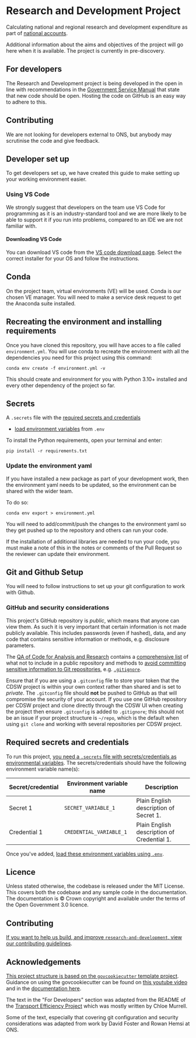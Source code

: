 # Research and Development Project

Calculating national and regional research and development expenditure as part of [national accounts](https://www.ons.gov.uk/economy/nationalaccounts).

Additional information about the aims and objectives of the project will go here when it is available. The project is currently in pre-discovery.

## For developers

The Research and Development project is being developed in the open in line with recommendations in the [Government Service Manual](https://www.gov.uk/service-manual/service-standard/point-12-make-new-source-code-open) that state that new code should be open. Hosting the code on GitHub is an easy way to adhere to this.

## Contributing
We are not looking for developers external to ONS, but anybody may scrutinise the code and give feedback.

## Developer set up

To get developers set up, we have created this guide to make setting up your working environment easier.

### Using VS Code

We strongly suggest that developers on the team use VS Code for programming as it is an industry-standard tool and we are more likely to be able to support it if you run into problems, compared to an IDE we are not familiar with.

#### Downloading VS Code

You can download VS code from the [VS code download page](https://code.visualstudio.com/download). Select the correct installer for your OS and follow the instructions.

## Conda

On the project team, virtual environments (VE) will be used. Conda is our chosen VE manager. You will need to make a service desk request to get the Anaconda suite installed.

## Recreating the environment and installing requirements

Once you have cloned this repository, you will have acces to a file called `environment.yml`. You will use conda to recreate the environment with all the dependencies you need for this project using this command:

`conda env create -f environment.yml -v`

This should create and environment for you with Python 3.10+ installed and every other dependency of the project so far.

## Secrets

A `.secrets` file with the [required secrets and
  credentials](#required-secrets-and-credentials)
- [load environment variables][docs-loading-environment-variables] from `.env`

To install the Python requirements, open your terminal and enter:

```shell
pip install -r requirements.txt
```

### Update the environment yaml

If you have installed a new package as part of your development work, then the environment yaml needs to be updated, so the environment can be shared with the wider team.

To do so:
```
conda env export > environment.yml
```
You will need to add/commit/push the changes to the environment yaml so they get pushed up to the repository and others can run your code.

If the installation of additional libraries are needed to run your code, you must make a note of this in the notes or comments of the Pull Request so the reviewer can update their environment.


## Git and Github Setup

You will need to follow instructions to set up your git configuration to work with Github.

### GitHub and security considerations

This project's GitHub repository is *public*, which means that anyone can view them. As such it is very important that certain information is not made publicly available. This includes passwords (even if hashed), data, and any code that contains sensitive information or methods, e.g. disclosure parameters.

The [QA of Code for Analysis and Research](https://best-practice-and-impact.github.io/qa-of-code-guidance/intro.html) contains a [comprehensive list](https://best-practice-and-impact.github.io/qa-of-code-guidance/version_control.html#what-should-i-version-control) of what not to include in a public repository and methods to [avoid committing sensitive information to Git repositories](https://best-practice-and-impact.github.io/qa-of-code-guidance/version_control.html#avoid-commiting-sensitive-information-to-git-repositories), e.g. [`.gitignore`](https://best-practice-and-impact.github.io/qa-of-code-guidance/version_control.html#gitignore-files).

Ensure that if you are using a `.gitconfig` file to store your token that the CDSW project is within your own context rather than shared and is set to *private*. The `.gitconfig` file should **not** be pushed to GitHub as that will compromise the security of your account. If you use one GitHub repository per CDSW project and clone directly through the CDSW UI when creating the project then ensure `.gitconfig` is added to `.gitignore`; this should not be an issue if your project structure is `~/repo`, which is the default when using `git clone` and working with several repositories per CDSW project.





## Required secrets and credentials

To run this project, [you need a `.secrets` file with secrets/credentials as
environmental variables][docs-loading-environment-variables-secrets]. The
secrets/credentials should have the following environment variable name(s):

| Secret/credential | Environment variable name | Description                                |
|-------------------|---------------------------|--------------------------------------------|
| Secret 1          | `SECRET_VARIABLE_1`       | Plain English description of Secret 1.     |
| Credential 1      | `CREDENTIAL_VARIABLE_1`   | Plain English description of Credential 1. |

Once you've added, [load these environment variables using
`.env`][docs-loading-environment-variables].

## Licence

Unless stated otherwise, the codebase is released under the MIT License. This covers
both the codebase and any sample code in the documentation. The documentation is ©
Crown copyright and available under the terms of the Open Government 3.0 licence.

## Contributing

[If you want to help us build, and improve `research-and-development`, view our
contributing guidelines][contributing].

## Acknowledgements

[This project structure is based on the `govcookiecutter` template
project][govcookiecutter]. Guidance on using the govcookiecutter can be found on [this youtube video](https://www.youtube.com/watch?v=N7_d3k3uQ_M) and in the [documentation here](https://dataingovernment.blog.gov.uk/2021/07/20/govcookiecutter-a-template-for-data-science-projects/).

The text in the "For Developers" section was adapted from the README of the [Transport Efficiency Project](https://github.com/jwestw/Public_Transport_Efficiency) which was mostly written by Chloe Murrell.

Some of the text, especially that covering git configuration and security considerations was adapted from work by David Foster and Rowan Hemsi at ONS.

[contributing]: ./docs/contributor_guide/CONTRIBUTING.md
[govcookiecutter]: https://github.com/best-practice-and-impact/govcookiecutter
[docs-loading-environment-variables]: ./docs/user_guide/loading_environment_variables.md
[docs-loading-environment-variables-secrets]: ./docs/user_guide/loading_environment_variables.md#storing-secrets-and-credentials
